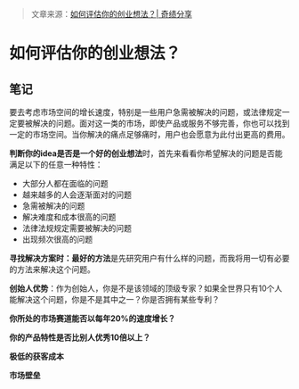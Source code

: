 > 文章来源：[如何评估你的创业想法？| 奇绩分享](https://mp.weixin.qq.com/s/2tYKRcL2uDCj13-RnyHFSA)

# 如何评估你的创业想法？



## 笔记

要去考虑市场空间的增长速度，特别是一些用户急需被解决的问题，或法律规定一定要被解决的问题。面对这一类的市场，即使产品或服务不够完善，你也可以找到一定的市场空间。当你解决的痛点足够痛时，用户也会愿意为此付出更高的费用。

**判断你的idea是否是一个好的创业想法**时，首先来看看你希望解决的问题是否能满足以下的任意一种特性：

- 大部分人都在面临的问题
- 越来越多的人会逐渐面对的问题
- 急需被解决的问题
- 解决难度和成本很高的问题
- 法律法规规定需要被解决的问题
- 出现频次很高的问题



**寻找解决方案时：最好的方法**是先研究用户有什么样的问题，而我将用一切有必要的方法来解决这个问题。

**创始人优势**：作为创始人，你是不是该领域的顶级专家？如果全世界只有10个人能解决这个问题，你是不是其中之一？你是否拥有某些专利？

**你所处的市场赛道能否以每年20%的速度增长？**

**你的产品特性是否比别人优秀10倍以上？**

**极低的获客成本**

**市场壁垒**